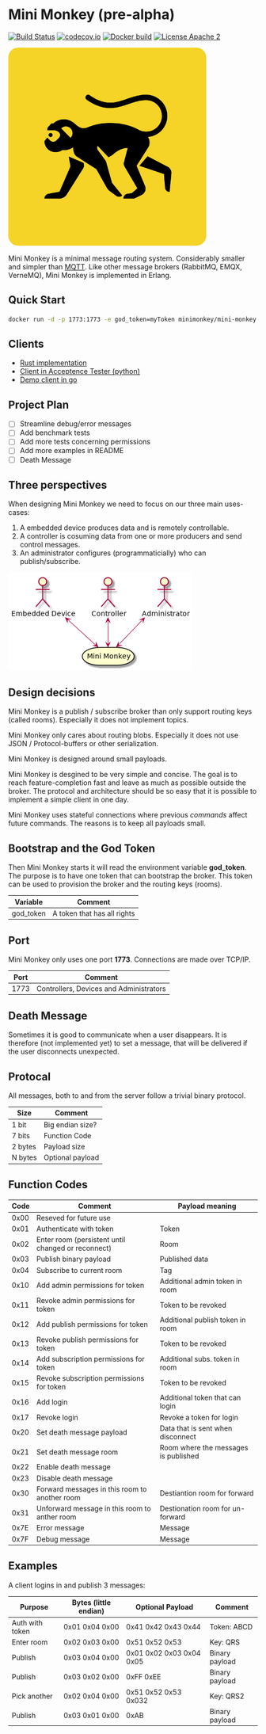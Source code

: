 Mini Monkey (pre-alpha)
=======================

[![Build Status](https://travis-ci.org/mini-monkey/mini-monkey.svg?branch=master)](https://travis-ci.org/mini-monkey/mini-monkey)
[![codecov.io](https://codecov.io/gh/mini-monkey/mini-monkey/coverage.svg?branch=master)](https://codecov.io/gh/mini-monkey/mini-monkey?branch=master)
[![Docker build](https://img.shields.io/docker/cloud/build/minimonkey/mini-monkey.svg)](https://hub.docker.com/r/minimonkey/mini-monkey)
[![License Apache 2](https://img.shields.io/badge/License-Apache2-blue.svg)](https://www.apache.org/licenses/LICENSE-2.0)

![Logo](doc/minimonkey_small.png)

Mini Monkey is a minimal message routing system.
Considerably smaller and simpler than [MQTT](https://en.wikipedia.org/wiki/MQTT).
Like other message brokers (RabbitMQ, EMQX, VerneMQ), Mini Monkey is implemented in Erlang.

Quick Start
-----------

```sh
docker run -d -p 1773:1773 -e god_token=myToken minimonkey/mini-monkey
```

Clients
-------

- [Rust implementation](https://github.com/mini-monkey/minimonkeyrs)
- [Client in Acceptence Tester (python)](https://github.com/Raphexion/minimonkey-tests/blob/master/libraries/MiniMonkey.py)
- [Demo client in go](https://github.com/Raphexion/minimonkey_pubsub)

Project Plan
------------

- [ ] Streamline debug/error messages
- [ ] Add benchmark tests
- [ ] Add more tests concerning permissions
- [ ] Add more examples in README
- [ ] Death Message

Three perspectives
------------------

When designing Mini Monkey we need to focus on our three main uses-cases:

1. A embedded device produces data and is remotely controllable.
2. A controller is cosuming data from one or more producers and send control messages.
3. An administrator configures (programmaticially) who can publish/subscribe.

![Three perspectives](doc/three_perspectives.png)

Design decisions
----------------

Mini Monkey is a publish / subscribe broker than only support routing keys (called rooms).
Especially it does not implement topics.

Mini Monkey only cares about routing blobs.
Especially it does not use JSON / Protocol-buffers or other serialization.

Mini Monkey is designed around small payloads.

Mini Monkey is desgined to be very simple and concise.
The goal is to reach feature-completion fast and leave as much as possible outside the broker.
The protocol and architecture should be so easy that it is possible to implement a simple client in one day.

Mini Monkey uses stateful connections where previous _commands_ affect future commands.
The reasons is to keep all payloads small.

Bootstrap and the God Token
---------------------------

Then Mini Monkey starts it will read the environment variable **god_token**.
The purpose is to have one token that can bootstrap the broker.
This token can be used to provision the broker and the routing keys (rooms).

| Variable  | Comment                                 |
|-----------|-----------------------------------------|
| god_token | A token that has all rights             |


Port
----

Mini Monkey only uses one port **1773**.
Connections are made over TCP/IP.

| Port | Comment                                 |
|------|-----------------------------------------|
| 1773 | Controllers, Devices and Administrators |

Death Message
-------------

Sometimes it is good to communicate when a user disappears.
It is therefore (not implemented yet) to set a message, that
will be delivered if the user disconnects unexpected.

Protocal
--------

All messages, both to and from the server follow a trivial binary protocol.

| Size    | Comment                          |
|---------|----------------------------------|
| 1 bit   | Big endian size?                 |
| 7 bits  | Function Code                    |
| 2 bytes | Payload size                     |
| N bytes | Optional payload                 |

Function Codes
--------------

| Code | Comment                                                         | Payload meaning                      |
|------|-----------------------------------------------------------------|--------------------------------------|
| 0x00 | Reseved for future use                                          |                                      |
| 0x01 | Authenticate with token                                         | Token                                |
| 0x02 | Enter room (persistent until changed or reconnect)              | Room                                 |
| 0x03 | Publish binary payload                                          | Published data                       |
| 0x04 | Subscribe to current room                                       | Tag                                  |
| 0x10 | Add admin permissions for token                                 | Additional admin token in room       |
| 0x11 | Revoke admin permissions for token                              | Token to be revoked                  |
| 0x12 | Add publish permissions for token                               | Additional publish token in room     |
| 0x13 | Revoke publish permissions for token                            | Token to be revoked                  |
| 0x14 | Add subscription permissions for token                          | Additional subs. token in room       |
| 0x15 | Revoke subscription permissions for token                       | Token to be revoked                  |
| 0x16 | Add login                                                       | Additional token that can login      |
| 0x17 | Revoke login                                                    | Revoke a token for login             |
| 0x20 | Set death message payload                                       | Data that is sent when disconnect    |
| 0x21 | Set death message room                                          | Room where the messages is published |
| 0x22 | Enable death message                                            |                                      |
| 0x23 | Disable death message                                           |                                      |
| 0x30 | Forward messages in this room to another room                   | Destiantion room for forward         |
| 0x31 | Unforward message in this room to anther room                   | Destionation room for un-forward     |
| 0x7E | Error message                                                   | Message                              |
| 0x7F | Debug message                                                   | Message                              |

Examples
--------

A client logins in and publish 3 messages:

| Purpose          | Bytes (little endian) | Optional Payload         | Comment        |
|------------------|-----------------------|--------------------------|----------------|
| Auth with token  | 0x01 0x04 0x00        | 0x41 0x42 0x43 0x44      | Token: ABCD    |
| Enter room       | 0x02 0x03 0x00        | 0x51 0x52 0x53           | Key: QRS       |
| Publish          | 0x03 0x04 0x00        | 0x01 0x02 0x03 0x04 0x05 | Binary payload |
| Publish          | 0x03 0x02 0x00        | 0xFF 0xEE                | Binary payload |
| Pick another     | 0x02 0x04 0x00        | 0x51 0x52 0x53 0x032     | Key: QRS2      |
| Publish          | 0x03 0x01 0x00        | 0xAB                     | Binary payload |
